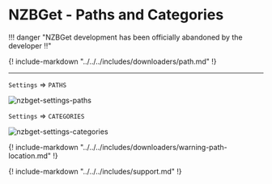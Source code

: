# NZBGet - Paths and Categories

!!! danger "NZBGet development has been officially abandoned by the developer :bangbang:"

{! include-markdown "../../../includes/downloaders/path.md" !}
<!-- --8<-- "includes/downloaders/path.md" -->

---

`Settings` => `PATHS`

![nzbget-settings-paths](/Hardlinks/images/nzbget-settings-paths.png)

`Settings` => `CATEGORIES`

![nzbget-settings-categories](/Hardlinks/images/nzbget-settings-categories.png)

{! include-markdown "../../../includes/downloaders/warning-path-location.md" !}
<!-- --8<-- "includes/downloaders/warning-path-location.md" -->

{! include-markdown "../../../includes/support.md" !}
<!-- --8<-- "includes/support.md" -->
